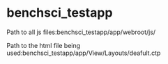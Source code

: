 # benchsci_testapp





Path to all js files:benchsci_testapp/app/webroot/js/

Path to the html file being used:benchsci_testapp/app/View/Layouts/deafult.ctp
